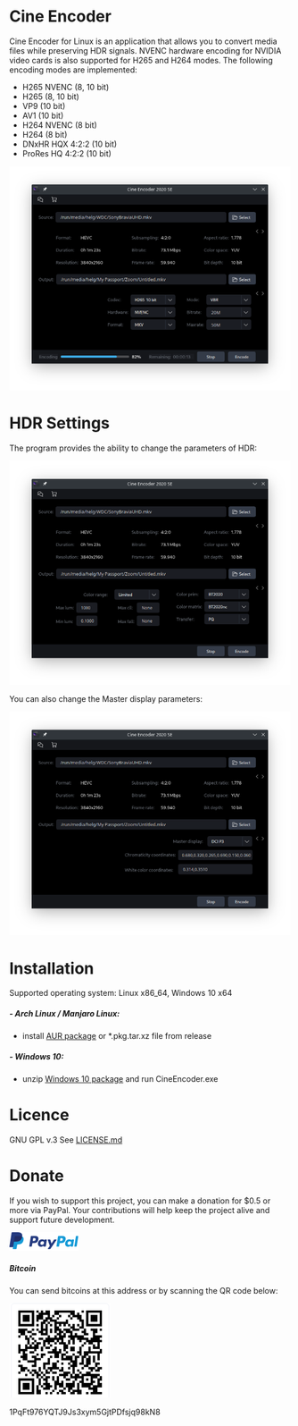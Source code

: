 # Cine Encoder

Cine Encoder for Linux is an application that allows you to convert media files while preserving HDR signals. NVENC hardware encoding for NVIDIA video cards is also supported for H265 and H264 modes. The following encoding modes are implemented:

  - H265 NVENC (8, 10 bit)
  - H265 (8, 10 bit)
  - VP9 (10 bit)
  - AV1 (10 bit)
  - H264 NVENC (8 bit)
  - H264 (8 bit)
  - DNxHR HQX 4:2:2 (10 bit)
  - ProRes HQ 4:2:2 (10 bit)


![View](./images/View.png)


# HDR Settings

The program provides the ability to change the parameters of HDR:

![HDR_settings](./images/HDR_settings.png)

You can also change the Master display parameters:

![HDR_settings](./images/HDR_settings-2.png)


# Installation

Supported operating system: Linux x86_64, Windows 10 x64

##### - Arch Linux / Manjaro Linux:
  - install [AUR package](https://aur.archlinux.org/packages/cine-encoder/) or *.pkg.tar.xz file from release
  
##### - Windows 10:
  - unzip [Windows 10 package](https://github.com/CineEncoder/cine-encoder/releases/download/2.0/CineEncoder-v2.0_Win10_portable.zip) and run CineEncoder.exe

# Licence

GNU GPL v.3
See [LICENSE.md](https://github.com/CineEncoder/CineEncoder/blob/master/LICENSE)


# Donate

If you wish to support this project, you can make a donation for $0.5 or more via PayPal. Your contributions will help keep the project alive and support future development.

[![PayPal](./images/PayPal.png)](https://paypal.me/KozhukharenkoOleg?locale.x=ru_RU)

##### Bitcoin
You can send bitcoins at this address or by scanning the QR code below:

![Bitcoin](./images/Bitcoin.png)

1PqFt976YQTJ9Js3xym5GjtPDfsjq98kN8
